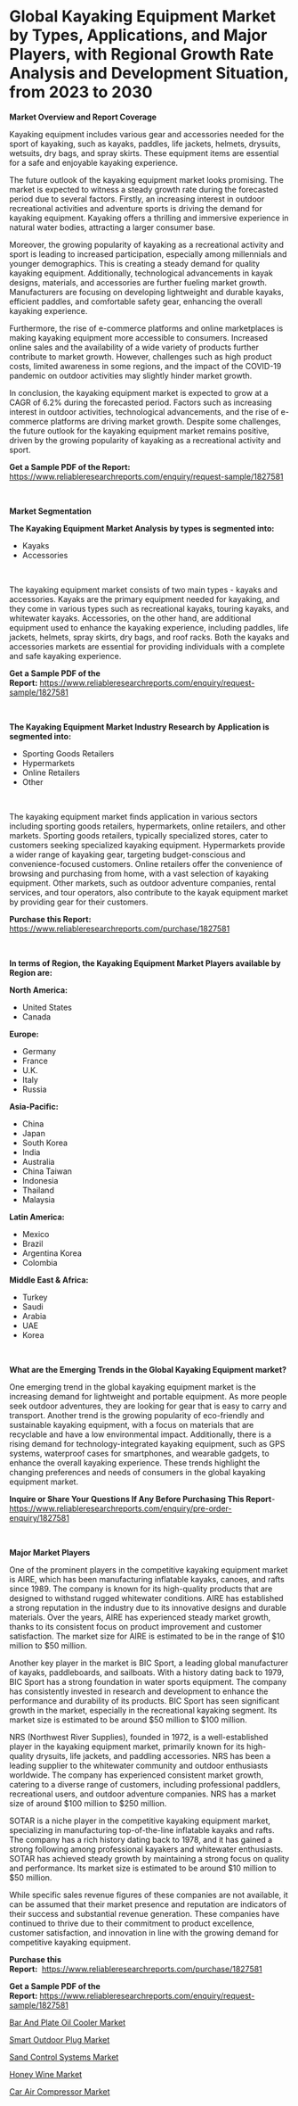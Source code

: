 <p><h1>Global Kayaking Equipment Market by Types, Applications, and Major Players, with Regional Growth Rate Analysis and Development Situation, from 2023 to 2030</h1></p><p><strong>Market Overview and Report Coverage</strong></p>
<p><p>Kayaking equipment includes various gear and accessories needed for the sport of kayaking, such as kayaks, paddles, life jackets, helmets, drysuits, wetsuits, dry bags, and spray skirts. These equipment items are essential for a safe and enjoyable kayaking experience.</p><p>The future outlook of the kayaking equipment market looks promising. The market is expected to witness a steady growth rate during the forecasted period due to several factors. Firstly, an increasing interest in outdoor recreational activities and adventure sports is driving the demand for kayaking equipment. Kayaking offers a thrilling and immersive experience in natural water bodies, attracting a larger consumer base.</p><p>Moreover, the growing popularity of kayaking as a recreational activity and sport is leading to increased participation, especially among millennials and younger demographics. This is creating a steady demand for quality kayaking equipment. Additionally, technological advancements in kayak designs, materials, and accessories are further fueling market growth. Manufacturers are focusing on developing lightweight and durable kayaks, efficient paddles, and comfortable safety gear, enhancing the overall kayaking experience.</p><p>Furthermore, the rise of e-commerce platforms and online marketplaces is making kayaking equipment more accessible to consumers. Increased online sales and the availability of a wide variety of products further contribute to market growth. However, challenges such as high product costs, limited awareness in some regions, and the impact of the COVID-19 pandemic on outdoor activities may slightly hinder market growth.</p><p>In conclusion, the kayaking equipment market is expected to grow at a CAGR of 6.2% during the forecasted period. Factors such as increasing interest in outdoor activities, technological advancements, and the rise of e-commerce platforms are driving market growth. Despite some challenges, the future outlook for the kayaking equipment market remains positive, driven by the growing popularity of kayaking as a recreational activity and sport.</p></p>
<p><strong>Get a Sample PDF of the Report:</strong> <a href="https://www.reliableresearchreports.com/enquiry/request-sample/1827581">https://www.reliableresearchreports.com/enquiry/request-sample/1827581</a></p>
<p>&nbsp;</p>
<p><strong>Market Segmentation</strong></p>
<p><strong>The Kayaking Equipment Market Analysis by types is segmented into:</strong></p>
<p><ul><li>Kayaks</li><li>Accessories</li></ul></p>
<p>&nbsp;</p>
<p><p>The kayaking equipment market consists of two main types - kayaks and accessories. Kayaks are the primary equipment needed for kayaking, and they come in various types such as recreational kayaks, touring kayaks, and whitewater kayaks. Accessories, on the other hand, are additional equipment used to enhance the kayaking experience, including paddles, life jackets, helmets, spray skirts, dry bags, and roof racks. Both the kayaks and accessories markets are essential for providing individuals with a complete and safe kayaking experience.</p></p>
<p><strong>Get a Sample PDF of the Report:</strong>&nbsp;<a href="https://www.reliableresearchreports.com/enquiry/request-sample/1827581">https://www.reliableresearchreports.com/enquiry/request-sample/1827581</a></p>
<p>&nbsp;</p>
<p><strong>The Kayaking Equipment Market Industry Research by Application is segmented into:</strong></p>
<p><ul><li>Sporting Goods Retailers</li><li>Hypermarkets</li><li>Online Retailers</li><li>Other</li></ul></p>
<p>&nbsp;</p>
<p><p>The kayaking equipment market finds application in various sectors including sporting goods retailers, hypermarkets, online retailers, and other markets. Sporting goods retailers, typically specialized stores, cater to customers seeking specialized kayaking equipment. Hypermarkets provide a wider range of kayaking gear, targeting budget-conscious and convenience-focused customers. Online retailers offer the convenience of browsing and purchasing from home, with a vast selection of kayaking equipment. Other markets, such as outdoor adventure companies, rental services, and tour operators, also contribute to the kayak equipment market by providing gear for their customers.</p></p>
<p><strong>Purchase this Report:</strong>&nbsp; <a href="https://www.reliableresearchreports.com/purchase/1827581">https://www.reliableresearchreports.com/purchase/1827581</a></p>
<p>&nbsp;</p>
<p><strong>In terms of Region, the Kayaking Equipment Market Players available by Region are:</strong></p>
<p>
    <p> <strong> North America: </strong>
        <ul>
            <li>United States</li>
            <li>Canada</li>
        </ul>
        </p> 
    <p> <strong> Europe: </strong>
        <ul>
            <li>Germany</li>
            <li>France</li>
            <li>U.K.</li>
            <li>Italy</li>
            <li>Russia</li>
        </ul>
        </p> 
    <p> <strong> Asia-Pacific: </strong>
        <ul>
            <li>China</li>
            <li>Japan</li>
            <li>South Korea</li>
            <li>India</li>
            <li>Australia</li>
            <li>China Taiwan</li>
            <li>Indonesia</li>
            <li>Thailand</li>
            <li>Malaysia</li>
        </ul>
        </p> 
    <p> <strong> Latin America: </strong>
        <ul>
            <li>Mexico</li>
            <li>Brazil</li>
            <li>Argentina Korea</li>
            <li>Colombia</li>
        </ul>
        </p> 
    <p> <strong> Middle East & Africa: </strong>
        <ul>
            <li>Turkey</li>
            <li>Saudi</li>
            <li>Arabia</li>
            <li>UAE</li>
            <li>Korea</li>
        </ul>
    </p>
    </p>
<p>&nbsp;</p>
<p><strong>What are the Emerging Trends in the Global Kayaking Equipment market?</strong></p>
<p><p>One emerging trend in the global kayaking equipment market is the increasing demand for lightweight and portable equipment. As more people seek outdoor adventures, they are looking for gear that is easy to carry and transport. Another trend is the growing popularity of eco-friendly and sustainable kayaking equipment, with a focus on materials that are recyclable and have a low environmental impact. Additionally, there is a rising demand for technology-integrated kayaking equipment, such as GPS systems, waterproof cases for smartphones, and wearable gadgets, to enhance the overall kayaking experience. These trends highlight the changing preferences and needs of consumers in the global kayaking equipment market.</p></p>
<p><strong>Inquire or Share Your Questions If Any Before Purchasing This Report</strong>- <a href="https://www.reliableresearchreports.com/enquiry/pre-order-enquiry/1827581">https://www.reliableresearchreports.com/enquiry/pre-order-enquiry/1827581</a></p>
<p>&nbsp;</p>
<p><strong>Major Market Players</strong></p>
<p><p>One of the prominent players in the competitive kayaking equipment market is AIRE, which has been manufacturing inflatable kayaks, canoes, and rafts since 1989. The company is known for its high-quality products that are designed to withstand rugged whitewater conditions. AIRE has established a strong reputation in the industry due to its innovative designs and durable materials. Over the years, AIRE has experienced steady market growth, thanks to its consistent focus on product improvement and customer satisfaction. The market size for AIRE is estimated to be in the range of $10 million to $50 million.</p><p>Another key player in the market is BIC Sport, a leading global manufacturer of kayaks, paddleboards, and sailboats. With a history dating back to 1979, BIC Sport has a strong foundation in water sports equipment. The company has consistently invested in research and development to enhance the performance and durability of its products. BIC Sport has seen significant growth in the market, especially in the recreational kayaking segment. Its market size is estimated to be around $50 million to $100 million.</p><p>NRS (Northwest River Supplies), founded in 1972, is a well-established player in the kayaking equipment market, primarily known for its high-quality drysuits, life jackets, and paddling accessories. NRS has been a leading supplier to the whitewater community and outdoor enthusiasts worldwide. The company has experienced consistent market growth, catering to a diverse range of customers, including professional paddlers, recreational users, and outdoor adventure companies. NRS has a market size of around $100 million to $250 million.</p><p>SOTAR is a niche player in the competitive kayaking equipment market, specializing in manufacturing top-of-the-line inflatable kayaks and rafts. The company has a rich history dating back to 1978, and it has gained a strong following among professional kayakers and whitewater enthusiasts. SOTAR has achieved steady growth by maintaining a strong focus on quality and performance. Its market size is estimated to be around $10 million to $50 million.</p><p>While specific sales revenue figures of these companies are not available, it can be assumed that their market presence and reputation are indicators of their success and substantial revenue generation. These companies have continued to thrive due to their commitment to product excellence, customer satisfaction, and innovation in line with the growing demand for competitive kayaking equipment.</p></p>
<p><strong>Purchase this Report:</strong>&nbsp;&nbsp;<a href="https://www.reliableresearchreports.com/purchase/1827581">https://www.reliableresearchreports.com/purchase/1827581</a></p>
<p></p>
<p><strong>Get a Sample PDF of the Report:</strong>&nbsp;<a href="https://www.reliableresearchreports.com/enquiry/request-sample/1827581">https://www.reliableresearchreports.com/enquiry/request-sample/1827581</a></p>
<p><p><a href="https://github.com/deliacustodio40/Market-Research-Report-List-1/blob/main/bar-and-plate-oil-cooler-market.md">Bar And Plate Oil Cooler Market</a></p><p><a href="https://www.linkedin.com/pulse/smart-outdoor-plug-market-insights-players-forecast-till-lv8ke/">Smart Outdoor Plug Market</a></p><p><a href="https://medium.com/@dinafritsch/decoding-sand-control-systems-market-metrics-market-share-trends-and-growth-patterns-599d6c6c5d91">Sand Control Systems Market</a></p><p><a href="https://medium.com/@trystanward/honey-wine-market-analysis-and-sze-forecasted-for-period-from-2023-to-2030-174f7da13c7b">Honey Wine Market</a></p><p><a href="https://www.linkedin.com/pulse/car-air-compressor-market-size-2023-2030-global-industrial-7n9re/">Car Air Compressor Market</a></p></p>